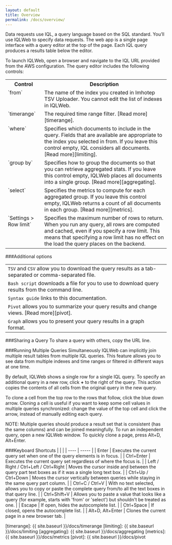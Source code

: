 ```yaml
---
layout: default
title: Overview
permalink: /docs/overview/
---
```


Data requests use IQL, a query language based on the SQL standard. You’ll use IQLWeb to specify data requests. The web app is a single page interface with a query editor at the top of the page. Each IQL query produces a results table below the editor.

To launch IQLWeb, open a browser and navigate to the IQL URL provided from the AWS configuration. The query editor includes the following controls:
<table>
  <tr>
    <th>Control</th>
    <th>Description</th>
  </tr>
  <tr>
    <td valign="top">`from`</td>
    <td valign="top">The name of the index you created in Imhotep TSV Uploader. You cannot edit the list of indexes in IQLWeb. </td>
  <tr>
    <td valign="top">`timerange`</td>
    <td valign="top">The required time range filter. [Read more][timerange]. </td>
  <tr>
    <td valign="top">`where`</td>
    <td valign="top">Specifies which documents to include in the query. Fields that are available are appropriate to the index you selected in from. If you leave this control empty, IQL considers all documents. [Read more][limiting].  </td>
  <tr>
    <td valign="top">`group by`</td>
    <td valign="top">Specifies how to group the documents so that you can retrieve aggregated stats. If you leave this control empty, IQLWeb places all documents into a single group. [Read more][aggregating]. </td>
  <tr>
    <td valign="top">`select`</td>
    <td valign="top">Specifies the metrics to compute for each aggregated group. If you leave this control empty, IQLWeb returns a count of all documents in each group. [Read more][metrics].</td>
  <tr>
    <td valign="top">`Settings > Row limit`</td>
    <td valign="top">Specifies the maximum number of rows to return. When you run any query, all rows are computed and cached, even if you specify a row limit. This means that specifying a row limit has no effect on the load the query places on the backend.</td>
</table>


###Additional options

| | |
| ---- | ----- |
| `TSV` and `CSV` allow you to download the query results as a tab-separated or comma-separated file. |
| `Bash script` downloads a file for you to use to download query results from the command line. |
| `Syntax guide` links to this documentation. |
| `Pivot` allows you to summarize your query results and change views. [Read more][pivot]. |
| `Graph` allows you to present your query results in a graph format. |

###Sharing a Query
To share a query with others, copy the URL line.

###Running Multiple Queries Simultaneously
IQLWeb can implicitly join multiple result tables from multiple IQL queries. This feature allows you to see data from multiple indexes and time ranges or filtered in different ways at one time.

By default, IQLWeb shows a single row for a single IQL query. To specify an additional query in a new row, click **+** to the right of the query. This action copies the contents of all cells from the original query in the new query. 

To clone a cell from the top row to the rows that follow, click the blue down arrow. Cloning a cell is useful if you want to keep some cell values in multiple queries synchronized: change the value of the top cell and click the arrow, instead of manually editing each query.

NOTE: Multiple queries should produce a result set that is consistent (has the same columns) and can be joined meaningfully. To run an independent query, open a new IQLWeb window. To quickly clone a page, press Alt+D, Alt+Enter.

###Keyboard Shortcuts
| | |
| ---- | ----- |
| Enter | Executes the current query set when one of the query elements is in focus. |
| Ctrl+Enter | Executes the current query set regardless of where the focus is. |
| Left / Right / Ctrl+Left / Ctrl+Right  | Moves the cursor inside and between the query part text boxes as if it was a single long text box. |
| Ctrl+Up / Ctrl+Down | Moves the cursor vertically between queries while staying in the same query part column. |
| Ctrl+C / Ctrl+V  | With no text selected, allows you to copy or paste the complete query from/to all the text boxes in that query line. |
| Ctrl+Shift+V | Allows you to paste a value that looks like a query (for example, starts with 'from' or 'select') but shouldn't be treated as one.  |
| Escape | If open, hides the autocomplete list. |
| Ctrl+Space | If closed, opens the autocomplete list. |
| Alt+D, Alt+Enter | Clones the current page in a new browser tab. |



[timerange]: {{ site.baseurl }}/docs/timerange
[limiting]: {{ site.baseurl }}/docs/limiting
[aggregating]: {{ site.baseurl }}/docs/aggregating
[metrics]: {{ site.baseurl }}/docs/metrics
[pivot]: {{ site.baseurl }}/docs/pivot